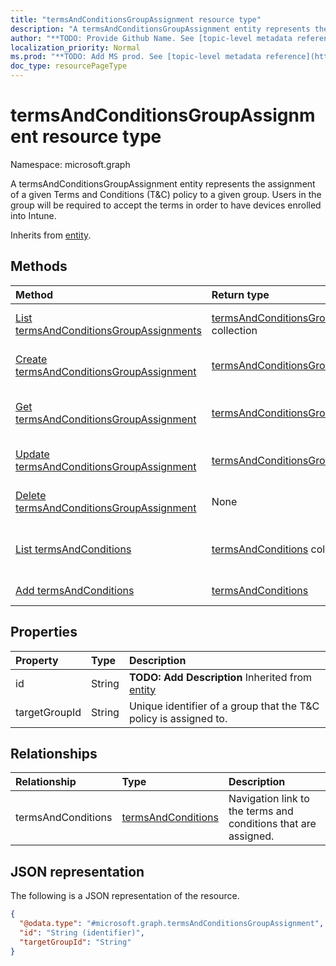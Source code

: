 ```yaml
---
title: "termsAndConditionsGroupAssignment resource type"
description: "A termsAndConditionsGroupAssignment entity represents the assignment of a given Terms and Conditions (T&C) policy to a given group. Users in the group will be required to accept the terms in order to have devices enrolled into Intune."
author: "**TODO: Provide Github Name. See [topic-level metadata reference](https://msgo.azurewebsites.net/add/document/guidelines/metadata.html#topic-level-metadata)**"
localization_priority: Normal
ms.prod: "**TODO: Add MS prod. See [topic-level metadata reference](https://msgo.azurewebsites.net/add/document/guidelines/metadata.html#topic-level-metadata)**"
doc_type: resourcePageType
---
```


# termsAndConditionsGroupAssignment resource type

Namespace: microsoft.graph



A termsAndConditionsGroupAssignment entity represents the assignment of a given Terms and Conditions (T&C) policy to a given group. Users in the group will be required to accept the terms in order to have devices enrolled into Intune.


Inherits from [entity](../resources/entity.md).

## Methods
|Method|Return type|Description|
|:---|:---|:---|
|[List termsAndConditionsGroupAssignments](../api/termsandconditionsgroupassignment-list.md)|[termsAndConditionsGroupAssignment](../resources/termsandconditionsgroupassignment.md) collection|Get a list of the [termsAndConditionsGroupAssignment](../resources/termsandconditionsgroupassignment.md) objects and their properties.|
|[Create termsAndConditionsGroupAssignment](../api/termsandconditionsgroupassignment-create.md)|[termsAndConditionsGroupAssignment](../resources/termsandconditionsgroupassignment.md)|Create a new [termsAndConditionsGroupAssignment](../resources/termsandconditionsgroupassignment.md) object.|
|[Get termsAndConditionsGroupAssignment](../api/termsandconditionsgroupassignment-get.md)|[termsAndConditionsGroupAssignment](../resources/termsandconditionsgroupassignment.md)|Read the properties and relationships of a [termsAndConditionsGroupAssignment](../resources/termsandconditionsgroupassignment.md) object.|
|[Update termsAndConditionsGroupAssignment](../api/termsandconditionsgroupassignment-update.md)|[termsAndConditionsGroupAssignment](../resources/termsandconditionsgroupassignment.md)|Update the properties of a [termsAndConditionsGroupAssignment](../resources/termsandconditionsgroupassignment.md) object.|
|[Delete termsAndConditionsGroupAssignment](../api/termsandconditionsgroupassignment-delete.md)|None|Deletes a [termsAndConditionsGroupAssignment](../resources/termsandconditionsgroupassignment.md) object.|
|[List termsAndConditions](../api/termsandconditionsgroupassignment-list-termsandconditions.md)|[termsAndConditions](../resources/termsandconditions.md) collection|Get the termsAndConditions resources from the termsAndConditions navigation property.|
|[Add termsAndConditions](../api/termsandconditionsgroupassignment-post-termsandconditions.md)|[termsAndConditions](../resources/termsandconditions.md)|Add termsAndConditions by posting to the termsAndConditions collection.|

## Properties
|Property|Type|Description|
|:---|:---|:---|
|id|String|**TODO: Add Description** Inherited from [entity](../resources/entity.md)|
|targetGroupId|String|Unique identifier of a group that the T&C policy is assigned to.|

## Relationships
|Relationship|Type|Description|
|:---|:---|:---|
|termsAndConditions|[termsAndConditions](../resources/termsandconditions.md)|Navigation link to the terms and conditions that are assigned.|

## JSON representation
The following is a JSON representation of the resource.
<!-- {
  "blockType": "resource",
  "keyProperty": "id",
  "@odata.type": "microsoft.graph.termsAndConditionsGroupAssignment",
  "baseType": "microsoft.graph.entity",
  "openType": false
}
-->
``` json
{
  "@odata.type": "#microsoft.graph.termsAndConditionsGroupAssignment",
  "id": "String (identifier)",
  "targetGroupId": "String"
}
```

